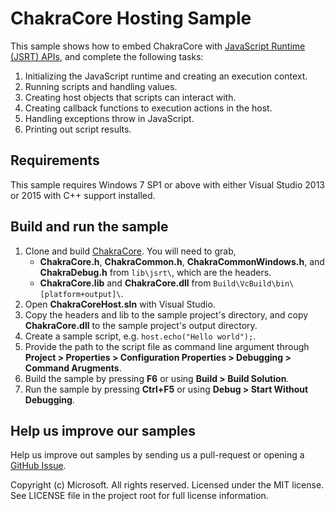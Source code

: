 # ChakraCore Hosting Sample
This sample shows how to embed ChakraCore with [JavaScript Runtime (JSRT) APIs](http://aka.ms/corejsrtref), and complete the following tasks:

1. Initializing the JavaScript runtime and creating an execution context.
2. Running scripts and handling values.
3. Creating host objects that scripts can interact with.
4. Creating callback functions to execution actions in the host.
5. Handling exceptions throw in JavaScript.
6. Printing out script results.

## Requirements
This sample requires Windows 7 SP1 or above with either Visual Studio 2013 or 2015 with C++ support installed. 

## Build and run the sample
1. Clone and build [ChakraCore](https://github.com/Microsoft/ChakraCore). You will need to grab,
	* **ChakraCore.h**, **ChakraCommon.h**, **ChakraCommonWindows.h**, and **ChakraDebug.h** from `lib\jsrt\`, which are the headers. 
	* **ChakraCore.lib** and **ChakraCore.dll** from `Build\VcBuild\bin\[platform+output]\`.
2. Open **ChakraCoreHost.sln** with Visual Studio.
3. Copy the headers and lib to the sample project's directory, and copy **ChakraCore.dll** to the sample project's output directory. 
4. Create a sample script, e.g. `host.echo("Hello world");`.
5. Provide the path to the script file as command line argument through **Project > Properties > Configuration Properties > Debugging > Command Arugments**.
6. Build the sample by pressing  **F6**  or using  **Build > Build Solution**.
7. Run the sample by pressing  **Ctrl+F5**  or using  **Debug > Start Without Debugging**.

## Help us improve our samples
Help us improve out samples by sending us a pull-request or opening a [GitHub Issue](https://github.com/Microsoft/Chakra-Samples/issues/new).

Copyright (c) Microsoft. All rights reserved.  Licensed under the MIT license. See LICENSE file in the project root for full license information.
